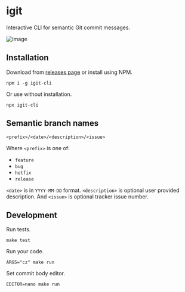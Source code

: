 # igit

Interactive CLI for semantic Git commit messages.

![image](https://user-images.githubusercontent.com/9773803/87804358-0b437600-c854-11ea-8897-60c82dbf7484.png)


## Installation

Download from [releases page](https://github.com/streamich/igit/releases) or install using NPM.

```
npm i -g igit-cli
```

Or use without installation.

```
npx igit-cli
```


## Semantic branch names

```
<prefix>/<date>/<description>/<issue>
```

Where `<prefix>` is one of:

- `feature`
- `bug`
- `hotfix`
- `release`

`<date>` is in `YYYY-MM-DD` format. `<description>` is optional user provided description.
And `<issue>` is optional tracker issue number.


## Development

Run tests.

```
make test
```

Run your code.

```
ARGS="cz" make run
```

Set commit body editor.

```
EDITOR=nano make run
```
